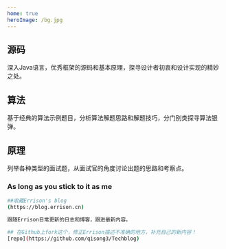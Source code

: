 ```yaml
---
home: true
heroImage: /bg.jpg
---
```


<div class="features">
  <div class="feature">
    <h2>源码</h2>
    <p>深入Java语言，优秀框架的源码和基本原理，探寻设计者初衷和设计实现的精妙之处。</p>
  </div>
  <div class="feature">
    <h2>算法</h2>
    <p>基于经典的算法示例题目，分析算法解题思路和解题技巧，分门别类探寻算法银弹。</p>
  </div>
  <div class="feature">
    <h2>原理</h2>
    <p>列举各种类型的面试题，从面试官的角度讨论出题的思路和考察点。</p>
  </div>
</div>

### As long as you stick to it as me

``` bash
##收藏Errison's blog  
(https://blog.errison.cn)

跟随Errison日常更新的日志和博客，跟进最新内容。

## 在Github上fork这个，修正Errison描述不准确的地方，补充自己的新内容！
[repo](https://github.com/qisong3/Techblog)
```


